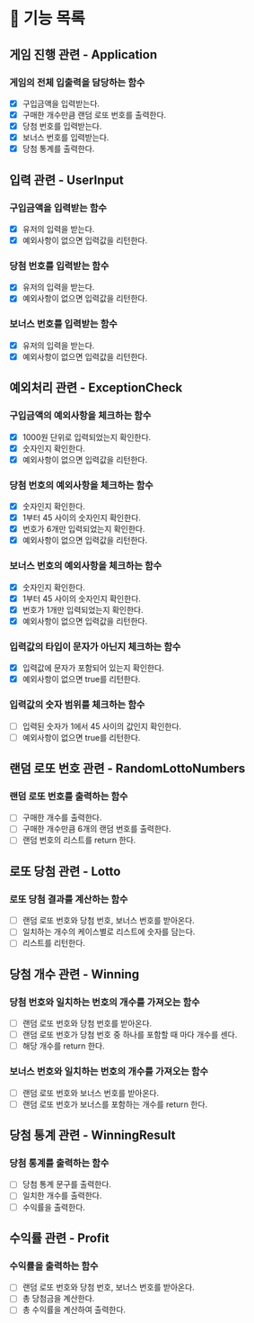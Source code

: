 # 📌 기능 목록

## 게임 진행 관련 - Application
### 게임의 전체 입출력을 담당하는 함수
- [x] 구입금액을 입력받는다.
- [x] 구매한 개수만큼 랜덤 로또 번호를 출력한다.
- [x] 당첨 번호를 입력받는다.
- [x] 보너스 번호를 입력받는다.
- [x] 당첨 통계를 출력한다.

## 입력 관련 - UserInput
### 구입금액을 입력받는 함수
- [x] 유저의 입력을 받는다. 
- [x] 예외사항이 없으면 입력값을 리턴한다.

### 당첨 번호를 입력받는 함수
- [x] 유저의 입력을 받는다.
- [x] 예외사항이 없으면 입력값을 리턴한다.

### 보너스 번호를 입력받는 함수
- [x] 유저의 입력을 받는다.
- [x] 예외사항이 없으면 입력값을 리턴한다.

## 예외처리 관련 - ExceptionCheck
### 구입금액의 예외사항을 체크하는 함수
- [x] 1000원 단위로 입력되었는지 확인한다.
- [x] 숫자인지 확인한다.
- [x] 예외사항이 없으면 입력값을 리턴한다.

### 당첨 번호의 예외사항을 체크하는 함수
- [x] 숫자인지 확인한다.
- [x] 1부터 45 사이의 숫자인지 확인한다.
- [x] 번호가 6개만 입력되었는지 확인한다.
- [x] 예외사항이 없으면 입력값을 리턴한다.

### 보너스 번호의 예외사항을 체크하는 함수
- [x] 숫자인지 확인한다.
- [x] 1부터 45 사이의 숫자인지 확인한다.
- [x] 번호가 1개만 입력되었는지 확인한다.
- [x] 예외사항이 없으면 입력값을 리턴한다.

### 입력값의 타입이 문자가 아닌지 체크하는 함수
- [x] 입력값에 문자가 포함되어 있는지 확인한다.
- [x] 예외사항이 없으면 true를 리턴한다.

### 입력값의 숫자 범위를 체크하는 함수
- [ ] 입력된 숫자가 1에서 45 사이의 값인지 확인한다.
- [ ] 예외사항이 없으면 true를 리턴한다.

## 랜덤 로또 번호 관련 - RandomLottoNumbers
### 랜덤 로또 번호를 출력하는 함수
- [ ] 구매한 개수를 출력한다.
- [ ] 구매한 개수만큼 6개의 랜덤 번호를 출력한다.
- [ ] 랜덤 번호의 리스트를 return 한다.

## 로또 당첨 관련 - Lotto
### 로또 당첨 결과를 계산하는 함수
- [ ] 랜덤 로또 번호와 당첨 번호, 보너스 번호를 받아온다.
- [ ] 일치하는 개수의 케이스별로 리스트에 숫자를 담는다.
- [ ] 리스트를 리턴한다.

## 당첨 개수 관련 - Winning
### 당첨 번호와 일치하는 번호의 개수를 가져오는 함수
- [ ] 랜덤 로또 번호와 당첨 번호를 받아온다.
- [ ] 랜덤 로또 번호가 당첨 번호 중 하나를 포함할 때 마다 개수를 센다.
- [ ] 해당 개수를 return 한다.

### 보너스 번호와 일치하는 번호의 개수를 가져오는 함수
- [ ] 랜덤 로또 번호와 보너스 번호를 받아온다.
- [ ] 랜덤 로또 번호가 보너스를 포함하는 개수를 return 한다.

## 당첨 통계 관련 - WinningResult
### 당첨 통계를 출력하는 함수
- [ ] 당첨 통계 문구를 출력한다.
- [ ] 일치한 개수를 출력한다.
- [ ] 수익률을 출력한다.

## 수익률 관련 - Profit
### 수익률을 출력하는 함수
- [ ] 랜덤 로또 번호와 당첨 번호, 보너스 번호를 받아온다.
- [ ] 총 당첨금을 계산한다.
- [ ] 총 수익률을 계산하여 출력한다.